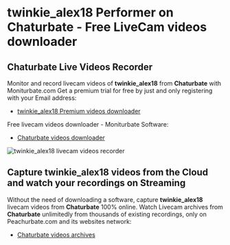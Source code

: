 # twinkie_alex18 Performer on Chaturbate - Free LiveCam videos downloader

## Chaturbate Live Videos Recorder

Monitor and record livecam videos of **twinkie_alex18** from **Chaturbate** with Moniturbate.com
Get a premium trial for free by just and only registering with your Email address:
* [twinkie_alex18 Premium videos downloader](https://moniturbate.com/request-demo-licence-key.html)

Free livecam videos downloader - Moniturbate Software:
* [Chaturbate videos downloader](https://moniturbate.com/moniturbate-download-software.html)

![twinkie_alex18 livecam videos recorder](https://peachurnet.com/templates/moniturbate-software.png)


## Capture twinkie_alex18 videos from the Cloud and watch your recordings on Streaming

Without the need of downloading a software, capture **twinkie_alex18** livecam videos from **Chaturbate** 100% online.
Watch Livecam archives from **Chaturbate** unlimitedly from thousands of existing recordings, only on Peachurbate.com and its websites network:
* [Chaturbate videos archives](https://peachurnet.com/)
